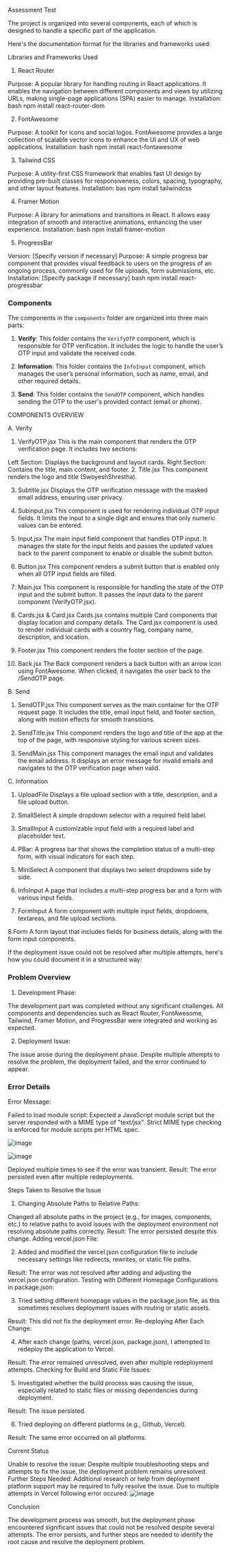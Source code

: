 Assessment Test

The project is organized into several components, each of which is designed to handle a specific part of the application.


Here's the documentation format for the libraries and frameworks used:

Libraries and Frameworks Used

1. React Router

Purpose: A popular library for handling routing in React applications. It enables the navigation between different components and views by utilizing URLs, making single-page applications (SPA) easier to manage.
Installation:
bash
npm install react-router-dom

2. FontAwesome

Purpose: A toolkit for icons and social logos. FontAwesome provides a large collection of scalable vector icons to enhance the UI and UX of web applications.
Installation:
bash
npm install react-fontawesome

3. Tailwind CSS

Purpose: A utility-first CSS framework that enables fast UI design by providing pre-built classes for responsiveness, colors, spacing, typography, and other layout features.
Installation:
bas
npm install tailwindcss

4. Framer Motion

Purpose: A library for animations and transitions in React. It allows easy integration of smooth and interactive animations, enhancing the user experience.
Installation:
bash
npm install framer-motion

5. ProgressBar

Version: [Specify version if necessary]
Purpose: A simple progress bar component that provides visual feedback to users on the progress of an ongoing process, commonly used for file uploads, form submissions, etc.
Installation: [Specify package if necessary]
bash
npm install react-progressbar

### Components

The components in the `components` folder are organized into three main parts:

1. **Verify**: This folder contains the `VerifyOTP` component, which is responsible for OTP verification. It includes the logic to handle the user’s OTP input and validate the received code.

2. **Information**: This folder contains the `InfoInput` component, which manages the user’s personal information, such as name, email, and other required details.

3. **Send**: This folder contains the `SendOTP` component, which handles sending the OTP to the user's provided contact (email or phone).

COMPONENTS OVERVIEW

A. Verify

1. VerifyOTP.jsx
This is the main component that renders the OTP verification page. It includes two sections:

Left Section: Displays the background and layout cards.
Right Section: Contains the title, main content, and footer.
2. Title.jsx
This component renders the logo and title (SwoyeshShrestha).

3. Subtitle.jsx
Displays the OTP verification message with the masked email address, ensuring user privacy.

4. Subinput.jsx
This component is used for rendering individual OTP input fields. It limits the input to a single digit and ensures that only numeric values can be entered.

5. Input.jsx
The main input field component that handles OTP input. It manages the state for the input fields and passes the updated values back to the parent component to enable or disable the submit button.

6. Button.jsx
This component renders a submit button that is enabled only when all OTP input fields are filled.

7. Main.jsx
This component is responsible for handling the state of the OTP input and the submit button. It passes the input data to the parent component (VerifyOTP.jsx).

8. Cards.jsx & Card.jsx
Cards.jsx contains multiple Card components that display location and company details. The Card.jsx component is used to render individual cards with a country flag, company name, description, and location.

9. Footer.jsx
This component renders the footer section of the page.

10. Back.jsx
The Back component renders a back button with an arrow icon using FontAwesome. When clicked, it navigates the user back to the /SendOTP page.

B. Send

1. SendOTP.jsx
This component serves as the main container for the OTP request page. It includes the title, email input field, and footer section, along with motion effects for smooth transitions.

2. SendTitle.jsx
This component renders the logo and title of the app at the top of the page, with responsive styling for various screen sizes.

3. SendMain.jsx
This component manages the email input and validates the email address. It displays an error message for invalid emails and navigates to the OTP verification page when valid.

C. Information

1. UploadFile
Displays a file upload section with a title, description, and a file upload button.

2. SmallSelect
A simple dropdown selector with a required field label.

3. SmallInput
A customizable input field with a required label and placeholder text.

4. PBar:
A progress bar that shows the completion status of a multi-step form, with visual indicators for each step.

5. MiniSelect
A component that displays two select dropdowns side by side.

6. InfoInput
A page that includes a multi-step progress bar and a form with various input fields.

7. FormInput
A form component with multiple input fields, dropdowns, textareas, and file upload sections.

8.Form
A form layout that includes fields for business details, along with the form input components.


If the deployment issue could not be resolved after multiple attempts, here's how you could document it in a structured way:

### Problem Overview

1. Development Phase:

The development part was completed without any significant challenges. All components and dependencies such as React Router, FontAwesome, Tailwind, Framer Motion, and ProgressBar were integrated and working as expected.

2. Deployment Issue:

The issue arose during the deployment phase.
Despite multiple attempts to resolve the problem, the deployment failed, and the error continued to appear.

### Error Details

Error Message:

Failed to load module script: Expected a JavaScript module script but the server responded with a MIME type of "text/jsx". Strict MIME type checking is enforced for module scripts per HTML spec.

![image](https://github.com/user-attachments/assets/0787d51b-7022-431a-b71c-af66edce0563)

![image](https://github.com/user-attachments/assets/77a01ac7-af12-4c63-a0ae-acb47f5a0271)


Deployed multiple times to see if the error was transient.
Result: The error persisted even after multiple redeployments.

Steps Taken to Resolve the Issue

1. Changing Absolute Paths to Relative Paths:

Changed all absolute paths in the project (e.g., for images, components, etc.) to relative paths to avoid issues with the deployment environment not resolving absolute paths correctly.
Result: The error persisted despite this change.
Adding vercel.json File:

2. Added and modified the vercel.json configuration file to include necessary settings like redirects, rewrites, or static file paths.

Result: The error was not resolved after adding and adjusting the vercel.json configuration.
Testing with Different Homepage Configurations in package.json:

3. Tried setting different homepage values in the package.json file, as this sometimes resolves deployment issues with routing or static assets.

Result: This did not fix the deployment error.
Re-deploying After Each Change:

4. After each change (paths, vercel.json, package.json), I attempted to redeploy the application to Vercel.
   
Result: The error remained unresolved, even after multiple redeployment attempts.
Checking for Build and Static File Issues:

5. Investigated whether the build process was causing the issue, especially related to static files or missing dependencies during deployment.

Result: The issue persisted.

6. Tried deploying on different platforms (e.g., Github, Vercel).
   
Result: The same error occurred on all platforms.

Current Status

Unable to resolve the issue: Despite multiple troubleshooting steps and attempts to fix the issue, the deployment problem remains unresolved.
Further Steps Needed: Additional research or help from deployment platform support may be required to fully resolve the issue.
Due to multiple attempts in Vercel following error occured:
![image](https://github.com/user-attachments/assets/666d0b09-28c0-4daf-a0e8-094ef8e1730f)


Conclusion

The development process was smooth, but the deployment phase encountered significant issues that could not be resolved despite several attempts.
The error persists, and further steps are needed to identify the root cause and resolve the deployment problem.
